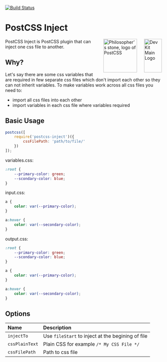 [![Build Status](https://travis-ci.org/iamfrntdv/postcss-inject.svg?branch=master)](https://travis-ci.org/iamfrntdv/postcss-inject)
# PostCSS Inject
<img align="right" width="57" height="108" title="Dev Kit Main Logo" src="http://adm-designhouse.com/dev-kit-logo.png">

<img align="right" width="108" height="108" title="Philosopher’s stone, logo of PostCSS" src="http://postcss.github.io/postcss/logo.svg" hspace="20">
PostCSS Inject is PostCSS plugin that can inject one css file to another.

## Why?
Let's say there are some css variables that are required in few separate css files which don't import each other so they can not inherit variables. To make variables work across all css files you need to:
- import all css files into each other
- import variables in each css file where variables required

## Basic Usage
```js
postcss([
	require('postcss-inject')({
		cssFilePath: 'path/to/file/'
	})
]);

```

variables.css:
```css
:root {
	--primary-color: green;
	--scondary-color: blue;
}
```

input.css:
```css
a {
	color: var(--primary-color);
}

a:hover {
	color: var(--secondary-color);
}
```

output.css:
```css
:root {
	--primary-color: green;
	--scondary-color: blue;
}

a {
	color: var(--primary-color);
}

a:hover {
	color: var(--secondary-color);
}
```

## Options
| Name                              | Description    |
|:----------------------------------|:---------------|
| `injectTo`                  	 	| Use ```fileStart``` to inject at the begining of file |
| `cssPlainText`                    | Plain CSS for example ```/* My CSS File */``` |
| `cssFilePath`                     | Path to css file |
